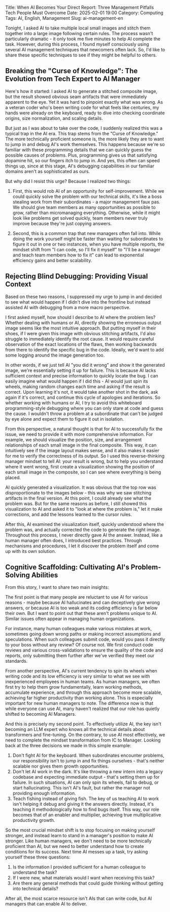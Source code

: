 Title: When AI Becomes Your Direct Report: Three Management Pitfalls Tech People Must Overcome
Date: 2025-02-01 19:00
Category: Computing
Tags: AI, English, Management
Slug: ai-management-en

Tonight, I asked AI to take multiple local small images and stitch them together into a large image following certain rules. The process wasn't particularly dramatic - it only took me five minutes to help AI complete the task. However, during this process, I found myself consciously using several AI management techniques that newcomers often lack. So, I'd like to share these specific techniques to see if they might be helpful to others.

## Breaking the "Curse of Knowledge": The Evolution from Tech Expert to AI Manager

Here's how it started: I asked AI to generate a stitched composite image, but the result showed obvious seam artifacts that were immediately apparent to the eye. Yet it was hard to pinpoint exactly what was wrong. As a veteran coder who's been writing code for what feels like centuries, my hands were already on the keyboard, ready to dive into checking coordinate origins, size normalization, and scaling details.

But just as I was about to take over the code, I suddenly realized this was a typical trap in the AI era. This trap stems from the "Curse of Knowledge." The more technically proficient someone is, the more likely they are to want to jump in and debug AI's work themselves. This happens because we're so familiar with these programming details that we can quickly guess the possible causes of problems. Plus, programming gives us that satisfying dopamine hit, so our fingers itch to jump in. And yes, this often can speed things up, since at this stage, AI's debugging capabilities in our familiar domains aren't as sophisticated as ours.

But why did I resist this urge? Because I realized two things:

1. First, this would rob AI of an opportunity for self-improvement. While we could quickly solve the problem with our technical skills, it's like a boss stealing work from their subordinates - a major management faux pas. We should give team members as many opportunities as possible to grow, rather than micromanaging everything. Otherwise, while it might look like problems get solved quickly, team members never truly improve because they're just copying answers.

2. Second, this is a common trap that new managers often fall into. While doing the work yourself might be faster than waiting for subordinates to figure it out in one or two instances, when you have multiple reports, the mindset shift from "I can code, so I'll fix it myself" to "I'll be a manager and teach team members how to fix it" can lead to exponential efficiency gains and better scalability.

## Rejecting Blind Debugging: Providing Visual Context

Based on these two reasons, I suppressed my urge to jump in and decided to see what would happen if I didn't dive into the frontline but instead assisted AI with debugging from a more macro perspective.

I first asked myself, how should I describe to AI where the problem lies? Whether dealing with humans or AI, directly showing the erroneous output image seems like the most intuitive approach. But putting myself in their shoes, if I were given this image with obvious stitching artifacts, I'd also struggle to immediately identify the root cause. It would require careful observation of the exact locations of the flaws, then working backwards from there to identify the specific bug in the code. Ideally, we'd want to add some logging around the image generation too.

In other words, if we just tell AI "you did it wrong" and show it the generated image, we're essentially setting it up for failure. This is because AI lacks sufficient context and precise information to quickly locate the bug. I can easily imagine what would happen if I did this - AI would just spin its wheels, making random changes each time and asking if the result is correct. Upon learning it's not, it would take another shot in the dark, ask again if it's correct, and continue this cycle of apologies and iterations. So whether working with humans or AI, I try to avoid this whiteboard programming-style debugging where you can only stare at code and guess the cause. I wouldn't throw a problem at a subordinate that can't be judged by eye alone and expect them to figure it out in isolation.

From this perspective, a natural thought is that for AI to successfully fix the issue, we need to provide it with more comprehensive information. For example, we should visualize the position, size, and arrangement relationships of each small image in the final composite. This way, it can intuitively see if the image layout makes sense, and it also makes it easier for me to verify the correctness of its output. So I used this reverse-thinking manager mindset to tell AI: your result is wrong, but to help you understand where it went wrong, first create a visualization showing the position of each small image in the composite, so I can see where everything is being placed.

AI quickly generated a visualization. It was obvious that the top row was disproportionate to the images below - this was why we saw stitching artifacts in the final version. At this point, I could already see what the problem was. But for the same reasons as before, I still showed this visualization to AI and asked it to "look at where the problem is," let it make corrections, and add the lessons learned to the cursor rules.

After this, AI examined the visualization itself, quickly understood where the problem was, and actually corrected the code to generate the right image. Throughout this process, I never directly gave AI the answer. Instead, like a human manager often does, I introduced best practices. Through mechanisms and procedures, I let it discover the problem itself and come up with its own solution.

## Cognitive Scaffolding: Cultivating AI's Problem-Solving Abilities

From this story, I want to share two main insights:

The first point is that many people are reluctant to use AI for various reasons - maybe because AI hallucinates and can deceptively give wrong answers, or because AI is too weak and its coding efficiency is far below their own. But I want to point out that these aren't problems unique to AI. Similar issues often appear in managing human organizations.

For instance, many human colleagues make various mistakes at work, sometimes going down wrong paths or making incorrect assumptions and speculations. When such colleagues submit code, would you pass it directly to your boss without any review? Of course not. We first conduct code reviews and various cross-validations to ensure the quality of the code and reports, only submitting them further after we've verified they meet our standards.

From another perspective, AI's current tendency to spin its wheels when writing code and its low efficiency is very similar to what we see with inexperienced employees in human teams. As human managers, we often first try to help them grow fundamentally, learn working methods, accumulate experience, and through this approach become more scalable, achieving far higher productivity than working alone. This is especially important for new human managers to note. The difference now is that while everyone can use AI, many haven't realized that our role has quietly shifted to becoming AI Managers.

And this is precisely my second point. To effectively utilize AI, the key isn't becoming an LLM expert who knows all the technical details about transformers and fine-tuning. On the contrary, to use AI most effectively, we need to complete the mindset transformation from IC to Manager. Looking back at the three decisions we made in this simple example:

1. Don't fight AI for the keyboard. When subordinates encounter problems, our responsibility isn't to jump in and fix things ourselves - that's neither scalable nor gives them growth opportunities.
2. Don't let AI work in the dark. It's like throwing a new intern into a legacy codebase and expecting immediate output - that's setting them up for failure. In such situations, AI can only spin its wheels, fail to debug, or start hallucinating. This isn't AI's fault, but rather the manager not providing enough information.
3. Teach fishing instead of giving fish. The key of us teaching AI to work isn't helping it debug and giving it the answers directly. Instead, it's teaching it methodologically how to find bugs itself. This way, our role becomes that of an enabler and multiplier, achieving true multiplicative productivity growth.

So the most crucial mindset shift is to stop focusing on making yourself stronger, and instead learn to stand in a manager's position to make AI stronger. Like human managers, we don't need to be more technically proficient than AI, but we need to better understand how to create conditions for its success. Next time AI messes up a task, try asking yourself these three questions:

1. Is the information I provided sufficient for a human colleague to understand the task?
2. If I were new, what materials would I want when receiving this task?
3. Are there any general methods that could guide thinking without getting into technical details?

After all, the most scarce resource isn't AIs that can write code, but AI managers that can enable AI to deliver.